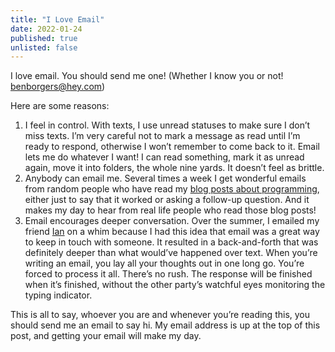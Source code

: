 ```yaml
---
title: "I Love Email"
date: 2022-01-24
published: true
unlisted: false
---
```


I love email. You should send me one! (Whether I know you or not! [benborgers@hey.com](mailto:benborgers@hey.com))

Here are some reasons:

1.  I feel in control. With texts, I use unread statuses to make sure I don’t miss texts. I’m very careful not to mark a message as read until I’m ready to respond, otherwise I won’t remember to come back to it.
    Email lets me do whatever I want! I can read something, mark it as unread again, move it into folders, the whole nine yards. It doesn’t feel as brittle.
2.  Anybody can email me. Several times a week I get wonderful emails from random people who have read my [blog posts about programming](https://benborgers.com/posts), either just to say that it worked or asking a follow-up question. And it makes my day to hear from real life people who read those blog posts!
3.  Email encourages deeper conversation. Over the summer, I emailed my friend [Ian](https://tunnington.com) on a whim because I had this idea that email was a great way to keep in touch with someone. It resulted in a back-and-forth that was definitely deeper than what would’ve happened over text.
    When you’re writing an email, you lay all your thoughts out in one long go. You’re forced to process it all. There’s no rush. The response will be finished when it’s finished, without the other party’s watchful eyes monitoring the typing indicator.

This is all to say, whoever you are and whenever you’re reading this, you should send me an email to say hi. My email address is up at the top of this post, and getting your email will make my day.

